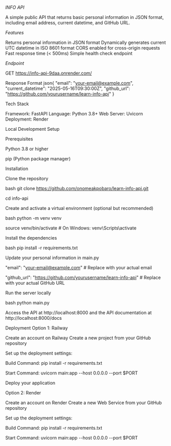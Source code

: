 *INFO API*


A simple public API that returns basic personal information in JSON format, including email address, current datetime, and GitHub URL.


*Features*

Returns personal information in JSON format
Dynamically generates current UTC datetime in ISO 8601 format
CORS enabled for cross-origin requests
Fast response time (< 500ms)
Simple health check endpoint



*Endpoint*

GET https://info-api-9daa.onrender.com/

Response Format
json{
  "email": "your-email@example.com",
  "current_datetime": "2025-05-16T09:30:00Z", 
  "github_url": "https://github.com/yourusername/learn-info-api"
}


Tech Stack

Framework: FastAPI
Language: Python 3.8+
Web Server: Uvicorn
Deployment: Render

Local Development Setup


Prerequisites

Python 3.8 or higher


pip (Python package manager)

Installation

Clone the repository

bash git clone https://github.com/onomeakpobaro/learn-info-api.git


cd info-api

Create and activate a virtual environment (optional but recommended)

bash python -m venv venv

source venv/bin/activate  # On Windows: venv\Scripts\activate

Install the dependencies

bash pip install -r requirements.txt

Update your personal information in main.py


"email": "your-email@example.com"  # Replace with your actual email

"github_url": "https://github.com/yourusername/learn-info-api"  # Replace with your actual GitHub URL

Run the server locally

bash python main.py

Access the API at http://localhost:8000 and the API documentation at http://localhost:8000/docs

Deployment
Option 1: Railway

Create an account on Railway
Create a new project from your GitHub repository


Set up the deployment settings:



Build Command: pip install -r requirements.txt


Start Command: uvicorn main:app --host 0.0.0.0 --port $PORT


Deploy your application

Option 2: Render

Create an account on Render
Create a new Web Service from your GitHub repository

Set up the deployment settings:


Build Command: pip install -r requirements.txt


Start Command: uvicorn main:app --host 0.0.0.0 --port $PORT


